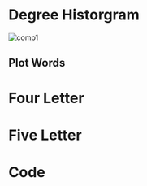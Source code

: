# Degree Historgram
![comp1](https://user-images.githubusercontent.com/47041789/61975858-4819bb80-afb8-11e9-94fb-a74d1489496b.png)

## Plot Words

# Four Letter

# Five Letter

# Code




